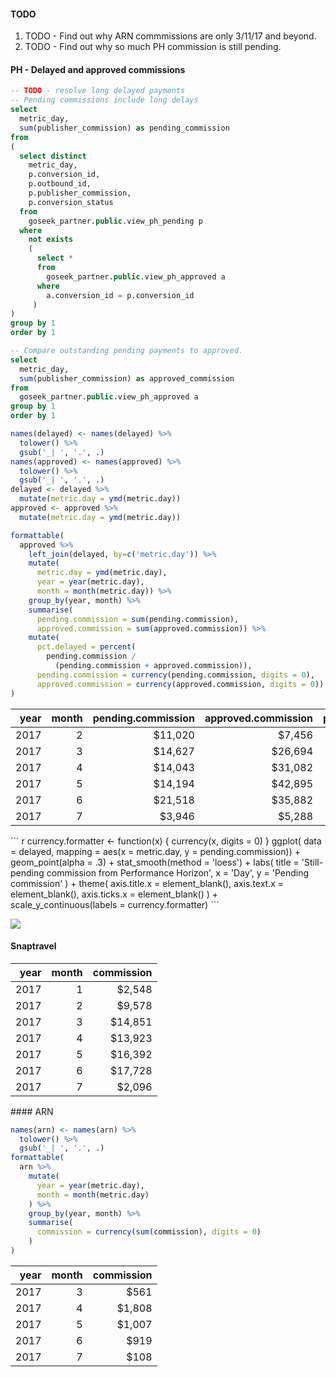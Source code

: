 
#### TODO

1.  TODO - Find out why ARN commmissions are only 3/11/17 and beyond.
2.  TODO - Find out why so much PH commission is still pending.

#### PH - Delayed and approved commissions

``` sql
-- TODO - resolve long delayed payments
-- Pending commissions include long delays
select
  metric_day,
  sum(publisher_commission) as pending_commission
from
(
  select distinct
    metric_day,
    p.conversion_id,
    p.outbound_id,
    p.publisher_commission,
    p.conversion_status
  from 
    goseek_partner.public.view_ph_pending p
  where 
    not exists
    (
      select *
      from 
        goseek_partner.public.view_ph_approved a
      where 
        a.conversion_id = p.conversion_id
     )
)
group by 1
order by 1
```

``` sql
-- Compare outstanding pending payments to approved.
select 
  metric_day,
  sum(publisher_commission) as approved_commission
from 
  goseek_partner.public.view_ph_approved a
group by 1
order by 1
```

``` r
names(delayed) <- names(delayed) %>%
  tolower() %>%
  gsub('_| ', '.', .)
names(approved) <- names(approved) %>%
  tolower() %>%
  gsub('_| ', '.', .)
delayed <- delayed %>%
  mutate(metric.day = ymd(metric.day))
approved <- approved %>%
  mutate(metric.day = ymd(metric.day))

formattable(
  approved %>% 
    left_join(delayed, by=c('metric.day')) %>%
    mutate(
      metric.day = ymd(metric.day),
      year = year(metric.day),
      month = month(metric.day)) %>%
    group_by(year, month) %>%
    summarise(
      pending.commission = sum(pending.commission),
      approved.commission = sum(approved.commission)) %>%
    mutate(
      pct.delayed = percent(
        pending.commission / 
          (pending.commission + approved.commission)),
      pending.commission = currency(pending.commission, digits = 0),
      approved.commission = currency(approved.commission, digits = 0))
)
```

<table class="table table-condensed">
<thead>
<tr>
<th style="text-align:right;">
year
</th>
<th style="text-align:right;">
month
</th>
<th style="text-align:right;">
pending.commission
</th>
<th style="text-align:right;">
approved.commission
</th>
<th style="text-align:right;">
pct.delayed
</th>
</tr>
</thead>
<tbody>
<tr>
<td style="text-align:right;">
2017
</td>
<td style="text-align:right;">
2
</td>
<td style="text-align:right;">
$11,020
</td>
<td style="text-align:right;">
$7,456
</td>
<td style="text-align:right;">
59.65%
</td>
</tr>
<tr>
<td style="text-align:right;">
2017
</td>
<td style="text-align:right;">
3
</td>
<td style="text-align:right;">
$14,627
</td>
<td style="text-align:right;">
$26,694
</td>
<td style="text-align:right;">
35.40%
</td>
</tr>
<tr>
<td style="text-align:right;">
2017
</td>
<td style="text-align:right;">
4
</td>
<td style="text-align:right;">
$14,043
</td>
<td style="text-align:right;">
$31,082
</td>
<td style="text-align:right;">
31.12%
</td>
</tr>
<tr>
<td style="text-align:right;">
2017
</td>
<td style="text-align:right;">
5
</td>
<td style="text-align:right;">
$14,194
</td>
<td style="text-align:right;">
$42,895
</td>
<td style="text-align:right;">
24.86%
</td>
</tr>
<tr>
<td style="text-align:right;">
2017
</td>
<td style="text-align:right;">
6
</td>
<td style="text-align:right;">
$21,518
</td>
<td style="text-align:right;">
$35,882
</td>
<td style="text-align:right;">
37.49%
</td>
</tr>
<tr>
<td style="text-align:right;">
2017
</td>
<td style="text-align:right;">
7
</td>
<td style="text-align:right;">
$3,946
</td>
<td style="text-align:right;">
$5,288
</td>
<td style="text-align:right;">
42.73%
</td>
</tr>
</tbody>
</table>
``` r
currency.formatter <- function(x) {
  currency(x, digits = 0)  
}
ggplot(
  data = delayed, 
  mapping = aes(x = metric.day, y = pending.commission)) + 
  geom_point(alpha = .3) + 
  stat_smooth(method = 'loess') +
  labs(
    title = 'Still-pending commission from Performance Horizon',
    x = 'Day',
    y = 'Pending commission'
  ) +
  theme(
    axis.title.x = element_blank(),
    axis.text.x = element_blank(),
    axis.ticks.x = element_blank()
  ) +
  scale_y_continuous(labels = currency.formatter) 
```

![](revenue-analysis_files/figure-markdown_github/delayed.daily-1.png)

#### Snaptravel

<table class="table table-condensed">
<thead>
<tr>
<th style="text-align:right;">
year
</th>
<th style="text-align:right;">
month
</th>
<th style="text-align:right;">
commission
</th>
</tr>
</thead>
<tbody>
<tr>
<td style="text-align:right;">
2017
</td>
<td style="text-align:right;">
1
</td>
<td style="text-align:right;">
$2,548
</td>
</tr>
<tr>
<td style="text-align:right;">
2017
</td>
<td style="text-align:right;">
2
</td>
<td style="text-align:right;">
$9,578
</td>
</tr>
<tr>
<td style="text-align:right;">
2017
</td>
<td style="text-align:right;">
3
</td>
<td style="text-align:right;">
$14,851
</td>
</tr>
<tr>
<td style="text-align:right;">
2017
</td>
<td style="text-align:right;">
4
</td>
<td style="text-align:right;">
$13,923
</td>
</tr>
<tr>
<td style="text-align:right;">
2017
</td>
<td style="text-align:right;">
5
</td>
<td style="text-align:right;">
$16,392
</td>
</tr>
<tr>
<td style="text-align:right;">
2017
</td>
<td style="text-align:right;">
6
</td>
<td style="text-align:right;">
$17,728
</td>
</tr>
<tr>
<td style="text-align:right;">
2017
</td>
<td style="text-align:right;">
7
</td>
<td style="text-align:right;">
$2,096
</td>
</tr>
</tbody>
</table>
#### ARN

``` r
names(arn) <- names(arn) %>%
  tolower() %>%
  gsub('_| ', '.', .)
formattable(
  arn %>%
    mutate(
      year = year(metric.day),
      month = month(metric.day)
    ) %>%
    group_by(year, month) %>%
    summarise(
      commission = currency(sum(commission), digits = 0)
    )
)  
```

<table class="table table-condensed">
<thead>
<tr>
<th style="text-align:right;">
year
</th>
<th style="text-align:right;">
month
</th>
<th style="text-align:right;">
commission
</th>
</tr>
</thead>
<tbody>
<tr>
<td style="text-align:right;">
2017
</td>
<td style="text-align:right;">
3
</td>
<td style="text-align:right;">
$561
</td>
</tr>
<tr>
<td style="text-align:right;">
2017
</td>
<td style="text-align:right;">
4
</td>
<td style="text-align:right;">
$1,808
</td>
</tr>
<tr>
<td style="text-align:right;">
2017
</td>
<td style="text-align:right;">
5
</td>
<td style="text-align:right;">
$1,007
</td>
</tr>
<tr>
<td style="text-align:right;">
2017
</td>
<td style="text-align:right;">
6
</td>
<td style="text-align:right;">
$919
</td>
</tr>
<tr>
<td style="text-align:right;">
2017
</td>
<td style="text-align:right;">
7
</td>
<td style="text-align:right;">
$108
</td>
</tr>
</tbody>
</table>

